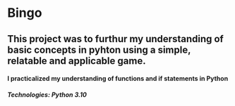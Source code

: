 # Bingo
## This project was to furthur my understanding of basic concepts in pyhton using a simple, relatable and applicable game.
#### I practicalized my understanding of functions and if statements in Python
##### Technologies: Python 3.10
